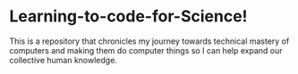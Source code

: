 # Learning-to-code-for-Science!
This is a repository that chronicles my journey towards technical mastery of computers and making them do computer things so I can help expand our collective human knowledge. 
